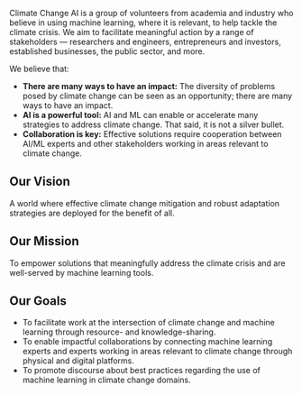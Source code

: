 Climate Change AI is a group of volunteers from academia and industry who believe in using machine learning, where it is relevant, to help tackle the climate crisis.  We aim to facilitate meaningful action by a range of stakeholders &mdash; researchers and engineers, entrepreneurs and investors, established businesses, the public sector, and more.

We believe that:
* **There are many ways to have an impact:** The diversity of problems posed by climate change can be seen as an opportunity; there are many ways to have an impact.
* **AI is a powerful tool:** AI and ML can enable or accelerate many strategies to address climate change. That said, it is not a silver bullet.
* **Collaboration is key:** Effective solutions require cooperation between AI/ML experts and other stakeholders working in areas relevant to climate change.

## Our Vision
A world where effective climate change mitigation and robust adaptation strategies are deployed for the benefit of all.

## Our Mission
To empower solutions that meaningfully address the climate crisis and are well-served by machine learning tools.

## Our Goals
* To facilitate work at the intersection of climate change and machine learning through resource- and knowledge-sharing.
* To enable impactful collaborations by connecting machine learning experts and experts working in areas relevant to climate change through physical and digital platforms. 
* To promote discourse about best practices regarding the use of machine learning in climate change domains.

